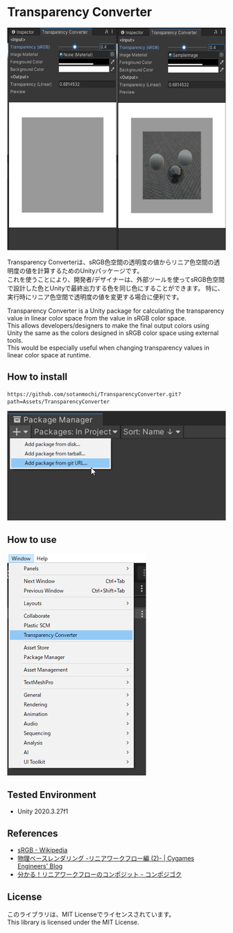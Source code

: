 # Transparency Converter

<img src="./Assets/TransparencyConverter/Documentation~/TransparencyConverter.png" height="512">

Transparency Converterは、sRGB色空間の透明度の値からリニア色空間の透明度の値を計算するためのUnityパッケージです。  
これを使うことにより、開発者/デザイナーは、外部ツールを使ってsRGB色空間で設計した色とUnityで最終出力する色を同じ色にすることができます。
特に、実行時にリニア色空間で透明度の値を変更する場合に便利です。

Transparency Converter is a Unity package for calculating the transparency value in linear color space from the value in sRGB color space.  
This allows developers/designers to make the final output colors using Unity the same as the colors designed in sRGB color space using external tools.  
This would be especially useful when changing transparency values in linear color space at runtime.

## How to install

`
https://github.com/sotanmochi/TransparencyConverter.git?path=Assets/TransparencyConverter
`

<img src="./Assets/TransparencyConverter/Documentation~/HowToInstall.png">

## How to use

<img src="./Assets/TransparencyConverter/Documentation~/HowToUse.png" height="512">

## Tested Environment
- Unity 2020.3.27f1

## References
- [sRGB - Wikipedia](https://en.wikipedia.org/wiki/SRGB#Transformation)
- [物理ベースレンダリング -リニアワークフロー編 (2)- | Cygames Engineers' Blog](https://tech.cygames.co.jp/archives/2339/)
- [分かる！リニアワークフローのコンポジット - コンポジゴク](http://compojigoku.blog.fc2.com/blog-entry-26.html)

## License
このライブラリは、MIT Licenseでライセンスされています。  
This library is licensed under the MIT License.
